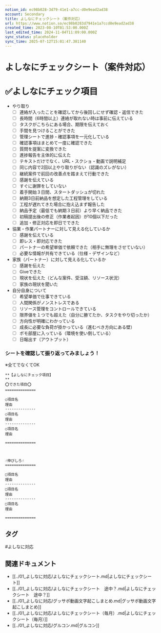 ```yaml
---
notion_id: ec98b028-3d79-41e1-a7cc-d0e9ead2ad38
account: Secondary
title: よしなにチェックシート（案件対応）
url: https://www.notion.so/ec98b0283d7941e1a7ccd0e9ead2ad38
created_time: 2023-08-10T01:53:00.000Z
last_edited_time: 2024-11-04T11:09:00.000Z
sync_status: placeholder
sync_time: 2025-07-12T15:01:47.381140
---
```

# よしなにチェックシート（案件対応）

# ✅よしなにチェック項目
- やり取り
  - [ ] 連絡が入ったことを確認してから後回しにせず確認・返信できた
  - [ ] 長時間（6時間以上）連絡が取れない時は事前に伝えている
  - [ ] タスクがこちらにある場合、期限を伝えておく
  - [ ] 手間を見つけることができた
  - [ ] 管理シートで進捗・確認事項を一元化している
  - [ ] 確認事項はまとめて一度に確認できた
  - [ ] 質問を提案に変換できた
  - [ ] 進捗報告を主体的に伝えた
  - [ ] テキストだけでなく、URL・スクショ・動画で説明補足
  - [ ] 同じ内容で2回以上やり取りがない（認識のズレがない）
  - [ ] 継続案件で前回の改善点を踏まえて行動できた
  - [ ] 感謝を伝えている
  - [ ] すぐに謝罪をしていない
  - [ ] 着手開始３日間、スタートダッシュが切れた
  - [ ] 納期3日前納品を想定した工程管理をしている
  - [ ] 工程が遅れてきた場合に抱え込まず報告した
  - [ ] 納品予定（最低でも納期３日前）より早く納品できた
  - [ ] 初稿提出後の修正（作業者起因）が10個以下だった
  - [ ] 追加・修正対応を即日でできた
- 協業・作業パートナーに対して見える化しているか
  - [ ] 感謝を伝えている
  - [ ] 即レス・即対応できた
  - [ ] パートナーの希望単価で依頼できた（相手に無理をさせていない）
  - [ ] 必要な情報が共有できている（仕様・デザインなど）
- 家族（パートナー）に対して見える化しているか
  - [ ] 感謝を伝えた
  - [ ] Giveできた
  - [ ] 現状を伝えた（どんな案件、受注額、リソース状況）
  - [ ] 家族の現状を聞いた
- 自分自身について
  - [ ] 希望単価で仕事できている
  - [ ] 人間関係がノンストレスである
  - [ ] リソース管理をコントロールできている
  - [ ] 限界値を１つでも超えた（自分に勝てたか、タスクをやり切ったか）
  - [ ] 方向性が明確にわかっている
  - [ ] 成長に必要な負荷が掛かっている（進むべき方向にある壁）
  - [ ] ポモ部屋に入っている（環境を使い倒している）
  - [ ] 日報出す（アウトプット）
### シートを確認して振り返ってみましょう！
※全てでなくてOK
```plain text
**【よしなにチェック項目】
**
⭕️できた項目⭕️
==============

○項目名
理由
--------------
○項目名
理由
--------------
○項目名
理由

==============



☝️伸びしろ☝️
==============

□項目名
理由
--------------
□項目名
理由
--------------
□項目名
理由

==============
```

## タグ

#よしなに対応 

## 関連ドキュメント

- [[../01_よしなに対応/よしなにチェックシート.md|よしなにチェックシート]]
- [[../01_よしなに対応/よしなにチェックシート　途中？.md|よしなにチェックシート　途中？]]
- [[../01_よしなに対応/グッサポ動画文字起こしまとめ.md|グッサポ動画文字起こしまとめ]]
- [[../01_よしなに対応/よしなにチェックシート（毎月）.md|よしなにチェックシート（毎月）]]
- [[../01_よしなに対応/グルコン.md|グルコン]]
